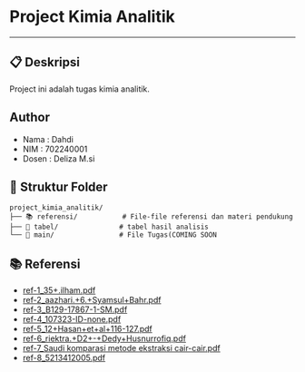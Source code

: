 # Project Kimia Analitik
---

## 📋 Deskripsi
Project ini adalah tugas kimia analitik.

## Author
- Nama  : Dahdi
- NIM   : 702240001
- Dosen : Deliza M.si

## 📁 Struktur Folder

```
project_kimia_analitik/
├── 📚 referensi/           # File-file referensi dan materi pendukung
├── 🔬 tabel/               # tabel hasil analisis
└── 📖 main/                # File Tugas(COMING SOON
```

## 📚 Referensi

- [ref-1_35+.ilham.pdf](./referensi/ref-1_35+.ilham.pdf)
- [ref-2_aazhari.+6.+Syamsul+Bahr.pdf](./referensi/ref-2_aazhari.+6.+Syamsul+Bahr.pdf)
- [ref-3_B129-17867-1-SM.pdf](./referensi/ref-3_B129-17867-1-SM.pdf)
- [ref-4_107323-ID-none.pdf](./referensi/ref-4_107323-ID-none.pdf)
- [ref-5_12+Hasan+et+al+116-127.pdf](./referensi/ref-5_12+Hasan+et+al+116-127.pdf)
- [ref-6_riektra.+D2+-+Dedy+Husnurrofiq.pdf](./referensi/ref-6_riektra.+D2+-+Dedy+Husnurrofiq.pdf)
- [ref-7_Saudi komparasi metode ekstraksi cair-cair.pdf](./referensi/ref-7_Saudi%20komparasi%20metode%20ekstraksi%20cair-cair.pdf)
- [ref-8_5213412005.pdf](./referensi/ref-8_5213412005.pdf)




